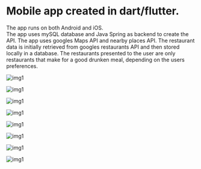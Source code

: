 # Mobile app created in dart/flutter. 

The app runs on both Android and iOS. <br>
The app uses mySQL database and Java Spring as backend to create the API. 
The app uses googles Maps API and nearby places API. 
The restaurant data is initially retrieved from googles restaurants API and then stored locally in a database. 
The restaurants presented to the user are only restaurants that make for a good drunken meal, depending on the users preferences. 

![img1](images/app0.PNG)

![img1](images/app1.PNG)

![img1](images/app2.PNG)

![img1](images/app3.PNG)

![img1](images/app4.PNG)

![img1](images/app5.PNG)

![img1](images/app6.PNG)

![img1](images/app10.PNG)


